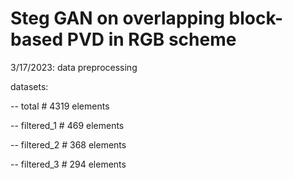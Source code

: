 # Steg GAN on overlapping block-based PVD in RGB scheme

3/17/2023: data preprocessing

datasets:

-- total      # 4319 elements

-- filtered_1 # 469  elements

-- filtered_2 # 368  elements

-- filtered_3 # 294  elements

